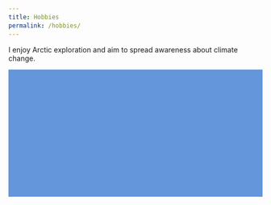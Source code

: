 ```yaml
---
title: Hobbies
permalink: /hobbies/
---
```


I enjoy Arctic exploration and aim to spread awareness about climate change.

![Arctic scene](/assets/images/arctic-banner.jpg)
